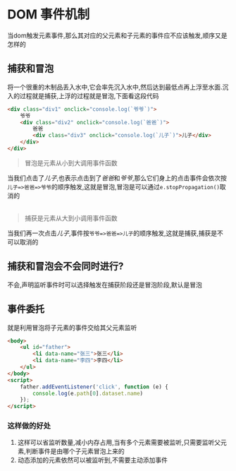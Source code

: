 #  DOM 事件机制

当dom触发元素事件,那么其对应的父元素和子元素的事件应不应该触发,顺序又是怎样的

## 捕获和冒泡
将一个很重的木制品丢入水中,它会率先沉入水中,然后达到最低点再上浮至水面.沉入的过程就是捕获,上浮的过程就是冒泡,下面看这段代码
```html
<div class="div1" onclick="console.log(`爷爷`)">
    爷爷
    <div class="div2" onclick="console.log(`爸爸`)">
        爸爸
        <div class="div3" onclick="console.log(`儿子`)">儿子</div>
    </div>
</div>
```
> 冒泡是元素从小到大调用事件函数

当我们点击了*儿子*,也表示点击到了*爸爸*和*爷爷*,那么它们身上的点击事件会依次按`儿子=>爸爸=>爷爷`的顺序触发,这就是冒泡,冒泡是可以通过`e.stopPropagation()`取消的  
<br/>

> 捕获是元素从大到小调用事件函数

当我们再一次点击*儿子*,事件按`爷爷=>爸爸=>儿子`的顺序触发,这就是捕获,捕获是不可以取消的

## 捕获和冒泡会不会同时进行?
不会,声明监听事件时可以选择触发在捕获阶段还是冒泡阶段,默认是冒泡

## 事件委托
就是利用冒泡将子元素的事件交给其父元素监听
```html
<body>
    <ul id="father">
        <li data-name="张三">张三</li>
        <li data-name="李四">李四</li>
    </ul>
</body>
<script>
    father.addEventListener('click', function (e) {
        console.log(e.path[0].dataset.name)
    });
</script>
```
### 这样做的好处
1. 这样可以省监听数量,减小内存占用,当有多个元素需要被监听,只需要监听父元素,判断事件是由哪个子元素冒泡上来的
2. 动态添加的元素依然可以被监听到,不需要主动添加事件